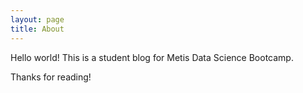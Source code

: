 ```yaml
---
layout: page
title: About
---
```


Hello world! This is a student blog for Metis Data Science Bootcamp. 

Thanks for reading!

